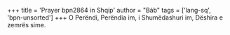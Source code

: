 +++
title = 'Prayer bpn2864 in Shqip'
author = "Báb"
tags = ['lang-sq', 'bpn-unsorted']
+++
O Perëndi, Perëndia im, i Shumëdashuri im, Dëshira e zemrës sime.
